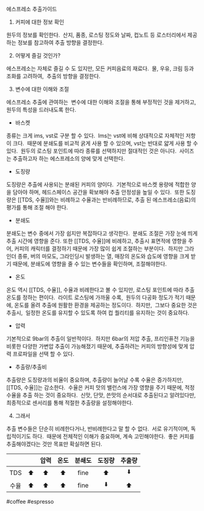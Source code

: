 

에스프레소 추출가이드

 1. 커피에 대한 정보 확인

원두의 정보를 확인한다. 
산지, 품종, 로스팅 정도와 날짜, 컵노트 등
로스터리에서 제공하는 정보를 참고하여
추출 방향을 결정한다. 

2. 어떻게 즐길 것인가? 

  에스프레소는 자체로 즐길 수 도 있지만,
모든 커피음료의 재료다. 
물, 우유, 크림 등과 조화를 고려하여, 
추출의 방향을 결정한다. 

3. 변수에 대한 이해와 조절

에스프레소 추출에 관여하는 
변수에 대한 이해와 조절을 통해
부정적인 것을 제거하고,
원두의 특성을 드러내도록 한다. 

- 바스켓 

종류는 크게 ims, vst로 구분 할 수 있다. 
Ims는 vst에 비해 상대적으로 자체적인 저항이 크다. 
때문에 분쇄도를 비교적 굵게 사용 할 수 있으며,
vst는 반대로 얇게 사용 할 수 있다. 
원두의 로스팅 포인트에 따라
종류를 선택하지만 절대적인 것은 아니다. 
사이즈는 추출하고자 하는 에스프레소의 양에 맞게
선택한다. 

- 도징량

도징량은 추출에 사용되는 분쇄된 커피의 양이다. 
기본적으로 바스켓 용량에 적합한 양을 담아야 하며,
헤드스페이스 공간을 확보해야 추출 안정성을 높일 수 있다. 
또한 도징량은 [[TDS, 수율]]와는 비례하고 수율과는 반비례하므로,
추출 된 에스프레소(음료)의 평가를 통해 조절 해야 한다.  

- 분쇄도

분쇄도는 변수 중에서 가장 쉽지만 복잡하다고 생각한다. 
분쇄도 조절은 가장 눈에 띄게 추출 시간에 영향을 준다.
또한 [[TDS, 수율]]에 비례하고, 
추출시 표면적에 영향을 주어, 커피의 캐릭터를 결정하기 때문에
가장 많이 쉽게 조절하는 부분이다. 
하지만 그라인더 종류, 버의 마모도, 그라인딩시 발생하는
열, 매장의 온도와 습도에 영향을 크게 받기 때문에,
분쇄도에 영향을 줄 수 있는 변수들을 확인하며,
조절해야한다. 

  - 온도

온도 역시 [[TDS, 수율]], 수율과 비례한다고 볼 수 있지만,
로스팅 포인트에 따라 추출온도를 정하는 편이다. 
라이트 로스팅에 가까울 수록, 
원두의 다공화 정도가 적기 때문에,
온도를 올려 추출에 원활한 환경을 제공하는 정도이다. 
하지만, 
그보다 중요한 것은 추출시, 
일정한 온도를 유지할 수 있도록 하여
컵 퀄리티를 유지하는 것이 중요하다. 

  - 압력

기본적으로 9bar의 추출이 일반적이다. 
하지만 6bar의 저압 추출, 프리인퓨전 기능을 비롯한
다양한 가변압 추출이 가능해졌기 때문에,
추출하려는 커피의 방향성에 맞게
압력 프로파일을 선택 할 수 있다. 

- 추출량/추출비

추출량은 도징량과의 비율이 중요하며,
추출량이 늘어날 수록 수율은 증가하지만,
[[TDS, 수율]]는 감소한다. 
수율은 커피 맛의 밸런스에 가장 영향을 주기 때문에,
적정 수율을 추출 하는 것이 중요하다. 
신맛, 단맛, 쓴맛의 순서대로 추출된다고 알려있다만,
최종적으로 센서리를 통해 적절한 추출량을 설정해야한다. 

  
  4. 그래서

추출 변수들은
단순히 비례한다거나, 반비례한다고 말 할 수 없다. 
서로 유기적이며, 독립적이기도 하다. 
때문에 전체적인 이해가 중요하며, 계속 고민해야한다. 
좋은 커피를 추출해야겠다는 것만 목표만 확실하면 된다.



|     |     | 압력  | 온도  | 분쇄도  | 도징량 | 추출량 |
| :-: | :-: | :-: | :-: | :--: | :-: | :-: |
| TDS | ⬆️  | ⬆️  | ⬆️  | fine | ⬆️  | ⬇️  |
| 수율  | ⬆️  | ⬆️  | ⬆️  | fine | ⬇️  | ⬆️  |



#coffee #espresso 